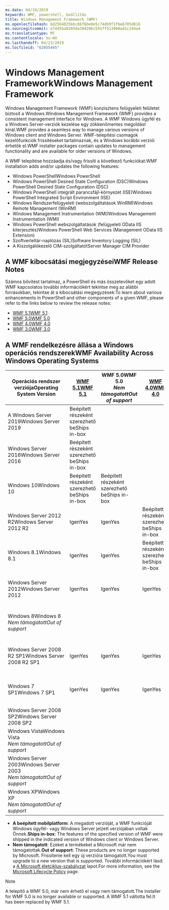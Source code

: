 ```yaml
---
ms.date: 04/19/2019
keywords: WMF, powershell, beállítás
title: Windows Management Framework (WMF)
ms.openlocfilehash: 6d25b4025bbc86f6be0e5c74db9f1fbe6705d816
ms.sourcegitcommit: e7445ba8203da304286c591ff513900ad1c244a4
ms.translationtype: MT
ms.contentlocale: hu-HU
ms.lasthandoff: 04/23/2019
ms.locfileid: "62055445"
---
```

# <a name="windows-management-framework"></a><span data-ttu-id="125ea-103">Windows Management Framework</span><span class="sxs-lookup"><span data-stu-id="125ea-103">Windows Management Framework</span></span>

<span data-ttu-id="125ea-104">Windows Management Framework (WMF) konzisztens felügyeleti felületet biztosít a Windows.</span><span class="sxs-lookup"><span data-stu-id="125ea-104">Windows Management Framework (WMF) provides a consistent management interface for Windows.</span></span> <span data-ttu-id="125ea-105">A WMF Windows ügyfél és a Windows Server-verziók kezelése egy zökkenőmentes megoldást kínál.</span><span class="sxs-lookup"><span data-stu-id="125ea-105">WMF provides a seamless way to manage various versions of Windows client and Windows Server.</span></span> <span data-ttu-id="125ea-106">WMF-telepítési csomagok kezelőfunkciók frissítéseket tartalmaznak, és a Windows korábbi verziói érhetők el.</span><span class="sxs-lookup"><span data-stu-id="125ea-106">WMF installer packages contain updates to management functionality and are available for older versions of Windows.</span></span>

<span data-ttu-id="125ea-107">A WMF telepítése hozzáadja és/vagy frissíti a következő funkciókat:</span><span class="sxs-lookup"><span data-stu-id="125ea-107">WMF installation adds and/or updates the following features:</span></span>

- <span data-ttu-id="125ea-108">Windows PowerShell</span><span class="sxs-lookup"><span data-stu-id="125ea-108">Windows PowerShell</span></span>
- <span data-ttu-id="125ea-109">Windows PowerShell Desired State Configuration (DSC)</span><span class="sxs-lookup"><span data-stu-id="125ea-109">Windows PowerShell Desired State Configuration (DSC)</span></span>
- <span data-ttu-id="125ea-110">Windows PowerShell integrált parancsfájl-környezet (ISE)</span><span class="sxs-lookup"><span data-stu-id="125ea-110">Windows PowerShell Integrated Script Environment (ISE)</span></span>
- <span data-ttu-id="125ea-111">Windows Rendszerfelügyeleti (webszolgáltatások WinRM)</span><span class="sxs-lookup"><span data-stu-id="125ea-111">Windows Remote Management (WinRM)</span></span>
- <span data-ttu-id="125ea-112">Windows Management Instrumentation (WMI)</span><span class="sxs-lookup"><span data-stu-id="125ea-112">Windows Management Instrumentation (WMI)</span></span>
- <span data-ttu-id="125ea-113">Windows PowerShell webszolgáltatások (felügyeleti OData IIS kiterjesztés)</span><span class="sxs-lookup"><span data-stu-id="125ea-113">Windows PowerShell Web Services (Management OData IIS Extension)</span></span>
- <span data-ttu-id="125ea-114">Szoftverleltár-naplózás (SIL)</span><span class="sxs-lookup"><span data-stu-id="125ea-114">Software Inventory Logging (SIL)</span></span>
- <span data-ttu-id="125ea-115">A Kiszolgálókezelő CIM-szolgáltatót</span><span class="sxs-lookup"><span data-stu-id="125ea-115">Server Manager CIM Provider</span></span>

## <a name="wmf-release-notes"></a><span data-ttu-id="125ea-116">A WMF kibocsátási megjegyzései</span><span class="sxs-lookup"><span data-stu-id="125ea-116">WMF Release Notes</span></span>

<span data-ttu-id="125ea-117">Számos bővítést tartalmaz, a PowerShell és más összetevőket egy adott WMF kapcsolatos további információkért tekintse meg az alábbi forrásokban, tekintse át a kibocsátási megjegyzések:</span><span class="sxs-lookup"><span data-stu-id="125ea-117">To learn about various enhancements in PowerShell and other components of a given WMF, please refer to the links below to review the release notes:</span></span>

- [<span data-ttu-id="125ea-118">WMF 5.1</span><span class="sxs-lookup"><span data-stu-id="125ea-118">WMF 5.1</span></span>](5.1/release-notes.md)
- [<span data-ttu-id="125ea-119">WMF 5.0</span><span class="sxs-lookup"><span data-stu-id="125ea-119">WMF 5.0</span></span>](5.0/releasenotes.md)
- [<span data-ttu-id="125ea-120">WMF 4.0</span><span class="sxs-lookup"><span data-stu-id="125ea-120">WMF 4.0</span></span>](https://download.microsoft.com/download/3/D/6/3D61D262-8549-4769-A660-230B67E15B25/Windows%20Management%20Framework%204%200%20Release%20Notes.docx)
- [<span data-ttu-id="125ea-121">WMF 3.0</span><span class="sxs-lookup"><span data-stu-id="125ea-121">WMF 3.0</span></span>](https://download.microsoft.com/download/E/7/6/E76850B8-DA6E-4FF5-8CCE-A24FC513FD16/WMF%203%20Release%20Notes.docx)

## <a name="wmf-availability-across-windows-operating-systems"></a><span data-ttu-id="125ea-122">A WMF rendelkezésre állása a Windows operációs rendszerek</span><span class="sxs-lookup"><span data-stu-id="125ea-122">WMF Availability Across Windows Operating Systems</span></span>

|        <span data-ttu-id="125ea-123">Operációs rendszer verziója</span><span class="sxs-lookup"><span data-stu-id="125ea-123">Operating System Version</span></span>         | <span data-ttu-id="125ea-124">[WMF 5.1][]</span><span class="sxs-lookup"><span data-stu-id="125ea-124">[WMF 5.1][]</span></span>  | <span data-ttu-id="125ea-125">WMF 5.0</span><span class="sxs-lookup"><span data-stu-id="125ea-125">WMF 5.0</span></span><br><span data-ttu-id="125ea-126">*Nem támogatott*</span><span class="sxs-lookup"><span data-stu-id="125ea-126">*Out of support*</span></span> | <span data-ttu-id="125ea-127">[WMF 4.0][]</span><span class="sxs-lookup"><span data-stu-id="125ea-127">[WMF 4.0][]</span></span>  | <span data-ttu-id="125ea-128">[WMF 3.0][]</span><span class="sxs-lookup"><span data-stu-id="125ea-128">[WMF 3.0][]</span></span>  | <span data-ttu-id="125ea-129">[A WMF 2.0][]</span><span class="sxs-lookup"><span data-stu-id="125ea-129">[WMF 2.0][]</span></span>  |
| --------------------------------------- | ------------ | --------------------------- | ------------ | ------------ | ------------ |
| <span data-ttu-id="125ea-130">A Windows Server 2019</span><span class="sxs-lookup"><span data-stu-id="125ea-130">Windows Server 2019</span></span>                     | <span data-ttu-id="125ea-131">Beépített részeként szerezhető be</span><span class="sxs-lookup"><span data-stu-id="125ea-131">Ships in-box</span></span> |                             |              |              |              |
| <span data-ttu-id="125ea-132">Windows Server 2016</span><span class="sxs-lookup"><span data-stu-id="125ea-132">Windows Server 2016</span></span>                     | <span data-ttu-id="125ea-133">Beépített részeként szerezhető be</span><span class="sxs-lookup"><span data-stu-id="125ea-133">Ships in-box</span></span> |                             |              |              |              |
| <span data-ttu-id="125ea-134">Windows 10</span><span class="sxs-lookup"><span data-stu-id="125ea-134">Windows 10</span></span>                              | <span data-ttu-id="125ea-135">Beépített részeként szerezhető be</span><span class="sxs-lookup"><span data-stu-id="125ea-135">Ships in-box</span></span> | <span data-ttu-id="125ea-136">Beépített részeként szerezhető be</span><span class="sxs-lookup"><span data-stu-id="125ea-136">Ships in-box</span></span>                |              |              |              |
| <span data-ttu-id="125ea-137">Windows Server 2012 R2</span><span class="sxs-lookup"><span data-stu-id="125ea-137">Windows Server 2012 R2</span></span>                  | <span data-ttu-id="125ea-138">Igen</span><span class="sxs-lookup"><span data-stu-id="125ea-138">Yes</span></span>          | <span data-ttu-id="125ea-139">Igen</span><span class="sxs-lookup"><span data-stu-id="125ea-139">Yes</span></span>                         | <span data-ttu-id="125ea-140">Beépített részeként szerezhető be</span><span class="sxs-lookup"><span data-stu-id="125ea-140">Ships in-box</span></span> |              |              |
| <span data-ttu-id="125ea-141">Windows 8.1</span><span class="sxs-lookup"><span data-stu-id="125ea-141">Windows 8.1</span></span>                             | <span data-ttu-id="125ea-142">Igen</span><span class="sxs-lookup"><span data-stu-id="125ea-142">Yes</span></span>          | <span data-ttu-id="125ea-143">Igen</span><span class="sxs-lookup"><span data-stu-id="125ea-143">Yes</span></span>                         | <span data-ttu-id="125ea-144">Beépített részeként szerezhető be</span><span class="sxs-lookup"><span data-stu-id="125ea-144">Ships in-box</span></span> |              |              |
| <span data-ttu-id="125ea-145">Windows Server 2012</span><span class="sxs-lookup"><span data-stu-id="125ea-145">Windows Server 2012</span></span>                     | <span data-ttu-id="125ea-146">Igen</span><span class="sxs-lookup"><span data-stu-id="125ea-146">Yes</span></span>          | <span data-ttu-id="125ea-147">Igen</span><span class="sxs-lookup"><span data-stu-id="125ea-147">Yes</span></span>                         | <span data-ttu-id="125ea-148">Igen</span><span class="sxs-lookup"><span data-stu-id="125ea-148">Yes</span></span>          | <span data-ttu-id="125ea-149">Beépített részeként szerezhető be</span><span class="sxs-lookup"><span data-stu-id="125ea-149">Ships in-box</span></span> |              |
| <span data-ttu-id="125ea-150">Windows 8</span><span class="sxs-lookup"><span data-stu-id="125ea-150">Windows 8</span></span><br><span data-ttu-id="125ea-151">*Nem támogatott*</span><span class="sxs-lookup"><span data-stu-id="125ea-151">*Out of support*</span></span>           |              |                             |              | <span data-ttu-id="125ea-152">Beépített részeként szerezhető be</span><span class="sxs-lookup"><span data-stu-id="125ea-152">Ships in-box</span></span> |              |
| <span data-ttu-id="125ea-153">Windows Server 2008 R2 SP1</span><span class="sxs-lookup"><span data-stu-id="125ea-153">Windows Server 2008 R2 SP1</span></span>              | <span data-ttu-id="125ea-154">Igen</span><span class="sxs-lookup"><span data-stu-id="125ea-154">Yes</span></span>          | <span data-ttu-id="125ea-155">Igen</span><span class="sxs-lookup"><span data-stu-id="125ea-155">Yes</span></span>                         | <span data-ttu-id="125ea-156">Igen</span><span class="sxs-lookup"><span data-stu-id="125ea-156">Yes</span></span>          | <span data-ttu-id="125ea-157">Igen</span><span class="sxs-lookup"><span data-stu-id="125ea-157">Yes</span></span>          | <span data-ttu-id="125ea-158">Beépített részeként szerezhető be</span><span class="sxs-lookup"><span data-stu-id="125ea-158">Ships in-box</span></span> |
| <span data-ttu-id="125ea-159">Windows 7 SP1</span><span class="sxs-lookup"><span data-stu-id="125ea-159">Windows 7 SP1</span></span>                           | <span data-ttu-id="125ea-160">Igen</span><span class="sxs-lookup"><span data-stu-id="125ea-160">Yes</span></span>          | <span data-ttu-id="125ea-161">Igen</span><span class="sxs-lookup"><span data-stu-id="125ea-161">Yes</span></span>                         | <span data-ttu-id="125ea-162">Igen</span><span class="sxs-lookup"><span data-stu-id="125ea-162">Yes</span></span>          | <span data-ttu-id="125ea-163">Igen</span><span class="sxs-lookup"><span data-stu-id="125ea-163">Yes</span></span>          | <span data-ttu-id="125ea-164">Beépített részeként szerezhető be</span><span class="sxs-lookup"><span data-stu-id="125ea-164">Ships in-box</span></span> |
| <span data-ttu-id="125ea-165">Windows Server 2008 SP2</span><span class="sxs-lookup"><span data-stu-id="125ea-165">Windows Server 2008 SP2</span></span>                 |              |                             |              | <span data-ttu-id="125ea-166">Igen</span><span class="sxs-lookup"><span data-stu-id="125ea-166">Yes</span></span>          | <span data-ttu-id="125ea-167">Igen</span><span class="sxs-lookup"><span data-stu-id="125ea-167">Yes</span></span>          |
| <span data-ttu-id="125ea-168">Windows Vista</span><span class="sxs-lookup"><span data-stu-id="125ea-168">Windows Vista</span></span><br><span data-ttu-id="125ea-169">*Nem támogatott*</span><span class="sxs-lookup"><span data-stu-id="125ea-169">*Out of support*</span></span>       |              |                             |              |              | <span data-ttu-id="125ea-170">Igen</span><span class="sxs-lookup"><span data-stu-id="125ea-170">Yes</span></span>          |
| <span data-ttu-id="125ea-171">Windows Server 2003</span><span class="sxs-lookup"><span data-stu-id="125ea-171">Windows Server 2003</span></span><br><span data-ttu-id="125ea-172">*Nem támogatott*</span><span class="sxs-lookup"><span data-stu-id="125ea-172">*Out of support*</span></span> |              |                             |              |              | <span data-ttu-id="125ea-173">Igen</span><span class="sxs-lookup"><span data-stu-id="125ea-173">Yes</span></span>          |
| <span data-ttu-id="125ea-174">Windows XP</span><span class="sxs-lookup"><span data-stu-id="125ea-174">Windows XP</span></span><br><span data-ttu-id="125ea-175">*Nem támogatott*</span><span class="sxs-lookup"><span data-stu-id="125ea-175">*Out of support*</span></span>          |              |                             |              | <span data-ttu-id="125ea-176">Igen</span><span class="sxs-lookup"><span data-stu-id="125ea-176">Yes</span></span>          | <span data-ttu-id="125ea-177">Igen</span><span class="sxs-lookup"><span data-stu-id="125ea-177">Yes</span></span>          |

- <span data-ttu-id="125ea-178">**A beépített mobilplatform**: A megadott verzióját, a WMF funkcióját Windows ügyfél- vagy Windows Server jelzett verziójában voltak Önnek.</span><span class="sxs-lookup"><span data-stu-id="125ea-178">**Ships in-box**: The features of the specified version of WMF were shipped in the indicated version of Windows client or Windows Server.</span></span>
- <span data-ttu-id="125ea-179">**Nem támogatott**: Ezeket a termékeket a Microsoft már nem támogatottak.</span><span class="sxs-lookup"><span data-stu-id="125ea-179">**Out of support**: These products are no longer supported by Microsoft.</span></span> <span data-ttu-id="125ea-180">Frissítenie kell egy új verzióra támogatott.</span><span class="sxs-lookup"><span data-stu-id="125ea-180">You must upgrade to a new version that is supported.</span></span> <span data-ttu-id="125ea-181">További információkért lásd: a [A Microsoft életciklus-szabályzat][] lapot.</span><span class="sxs-lookup"><span data-stu-id="125ea-181">For more information, see the [Microsoft Lifecycle Policy][] page.</span></span>

> [!NOTE]
> <span data-ttu-id="125ea-182">A telepítő a WMF 5.0, már nem érhető el vagy nem támogatott.</span><span class="sxs-lookup"><span data-stu-id="125ea-182">The installer for WMF 5.0 is no longer available or supported.</span></span> <span data-ttu-id="125ea-183">A WMF 5.1 váltotta fel.</span><span class="sxs-lookup"><span data-stu-id="125ea-183">It has been replaced by WMF 5.1.</span></span>

[A Microsoft életciklus-szabályzat]: https://support.microsoft.com/lifecycle
[Microsoft Lifecycle Policy]: https://support.microsoft.com/lifecycle
[WMF 5.1]: https://aka.ms/wmf51download
[WMF 4.0]: https://aka.ms/wmf4download
[WMF 3.0]: https://aka.ms/wmf3download
[A WMF 2.0]: https://aka.ms/wmf2download
[WMF 2.0]: https://aka.ms/wmf2download
